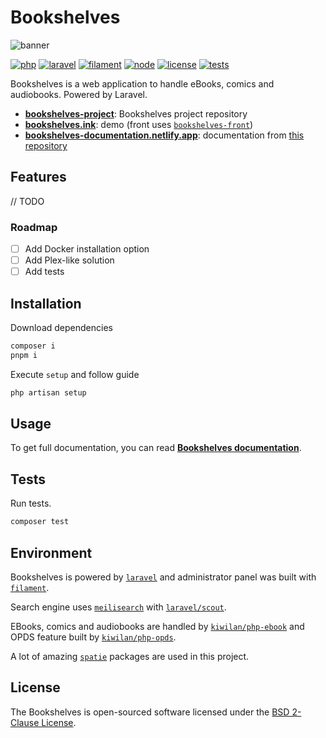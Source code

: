 # **Bookshelves** <!-- omit in toc -->

![banner](https://raw.githubusercontent.com/bookshelves-project/bookshelves/main/public/vendor/images/banner-github.png)

[![php][php-version-src]][php-version-href]
[![laravel][laravel-version-src]][laravel-version-href]
[![filament][filament-version-src]][filament-version-href]
[![node][node-version-src]][node-version-href]
[![license][license-src]][license-href]
[![tests][tests-src]][tests-href]

Bookshelves is a web application to handle eBooks, comics and audiobooks. Powered by Laravel.

- [**bookshelves-project**](https://github.com/bookshelves-project): Bookshelves project repository
- [**bookshelves.ink**](https://bookshelves.ink): demo (front uses [`bookshelves-front`](https://github.com/bookshelves-project/bookshelves-front))
- [**bookshelves-documentation.netlify.app**](https://bookshelves-documentation.netlify.app): documentation from [this repository](https://github.com/bookshelves-project/bookshelves-docs)

## Features

// TODO

### Roadmap

- [ ] Add Docker installation option
- [ ] Add Plex-like solution
- [ ] Add tests

## Installation

Download dependencies

```bash
composer i
pnpm i
```

Execute `setup` and follow guide

```bash
php artisan setup
```

## Usage

To get full documentation, you can read [**Bookshelves documentation**](https://bookshelves-documentation.netlify.app).

## Tests

Run tests.

```bash
composer test
```
## Environment

Bookshelves is powered by [`laravel`](https://laravel.com/) and administrator panel was built with [`filament`](https://filamentphp.com/).

Search engine uses [`meilisearch`](https://www.meilisearch.com/) with [`laravel/scout`](https://laravel.com/docs/master/scout).

EBooks, comics and audiobooks are handled by [`kiwilan/php-ebook`](https://github.com/kiwilan/php-ebook) and OPDS feature built by [`kiwilan/php-opds`](https://github.com/kiwilan/php-opds).

A lot of amazing [`spatie`](https://spatie.be/) packages are used in this project.

## License

The Bookshelves is open-sourced software licensed under the [BSD 2-Clause License](https://opensource.org/license/bsd-2-clause).

[laravel-version-src]: https://img.shields.io/badge/dynamic/json?label=Laravel&query=require[%27laravel/framework%27]&url=https://raw.githubusercontent.com/bookshelves-project/bookshelves/main/composer.json&color=777bb4&logo=laravel&logoColor=ffffff&labelColor=18181b
[laravel-version-href]: https://laravel.com/
[php-version-src]: https://img.shields.io/badge/dynamic/json?label=PHP&query=require[%27php%27]&url=https://raw.githubusercontent.com/bookshelves-project/bookshelves/main/composer.json&color=777bb4&logo=&logoColor=ffffff&labelColor=18181b
[php-version-href]: https://www.php.net/
[node-version-src]: https://img.shields.io/badge/dynamic/json?label=Node.js&query=engines[%27node%27]&url=https://raw.githubusercontent.com/bookshelves-project/bookshelves/main/package.json&color=777bb4&labelColor=18181b
[node-version-href]: https://nodejs.org/en
[filament-version-src]: https://img.shields.io/badge/dynamic/json?label=Filament&query=require[%27filament/filament%27]&url=https://raw.githubusercontent.com/bookshelves-project/bookshelves/main/composer.json&color=777bb4&logoColor=ffffff&labelColor=18181b
[filament-version-href]: https://filamentphp.com/
[tests-src]: https://img.shields.io/github/actions/workflow/status/bookshelves-project/bookshelves/run-tests.yml?branch=main&label=tests&style=flat-square&colorA=18181B
[tests-href]: https://github.com/bookshelves-project/bookshelves/actions/workflows/ci.yml
[license-src]: https://img.shields.io/github/license/bookshelves-project/bookshelves.svg?style=flat&colorA=18181B&colorB=777bb4
[license-href]: https://github.com/bookshelves-project/bookshelves/blob/main/LICENSE